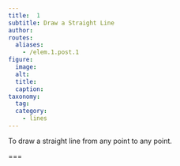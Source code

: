 ```yaml
---
title:  1
subtitle: Draw a Straight Line
author:
routes:
  aliases:
    - /elem.1.post.1
figure:
  image:
  alt:
  title:
  caption:
taxonomy:
  tag:
  category:
    - lines
---
```


To draw a straight line from any point to any point.

===

